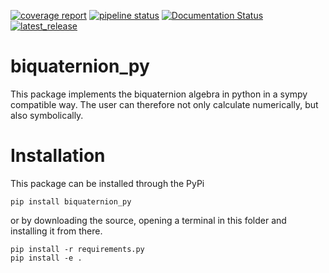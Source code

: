 [![coverage report](https://git.uibk.ac.at/geometrie-vermessung/biquaternion_py/badges/master/coverage.svg)](https://git.uibk.ac.at/geometrie-vermessung/biquaternion_py/-/commits/master)
[![pipeline status](https://git.uibk.ac.at/geometrie-vermessung/biquaternion_py/badges/master/pipeline.svg)](https://git.uibk.ac.at/geometrie-vermessung/biquaternion_py/-/commits/master)
[![Documentation Status](https://readthedocs.org/projects/biquaternion-py/badge/?version=latest)](https://biquaternion-py.readthedocs.io/en/latest/?badge=latest)
[![latest_release](https://git.uibk.ac.at/geometrie-vermessung/biquaternion_py/-/badges/release.svg)](https://git.uibk.ac.at/geometrie-vermessung/biquaternion_py/-/badges/release.svg?order_by=release_at)

# biquaternion_py

This package implements the biquaternion algebra in python in a sympy compatible way.
The user can therefore not only calculate numerically, but also symbolically.

# Installation

This package can be installed through the PyPi
```
pip install biquaternion_py
```
or by downloading the source, opening a terminal in this folder and installing it from there.
```
pip install -r requirements.py 
pip install -e .
```

